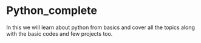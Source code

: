 # Python_complete
In this we will learn about python from basics and cover all the topics along with the basic codes and few projects too.
